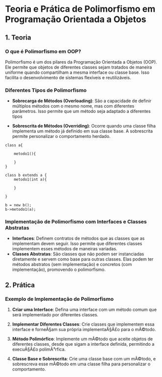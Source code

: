 
# Teoria e Prática de Polimorfismo em Programação Orientada a Objetos

## 1. Teoria

### O que é Polimorfismo em OOP?
Polimorfismo é um dos pilares da Programação Orientada a Objetos (OOP). Ele permite que objetos de diferentes classes sejam tratados de maneira uniforme quando compartilham a mesma interface ou classe base. Isso facilita o desenvolvimento de sistemas flexí­veis e reutilizáveis.



### Diferentes Tipos de Polimorfismo
- **Sobrecarga de Métodos (Overloading)**: São a capacidade de definir múltiplos métodos com o mesmo nome, mas com diferentes parâmetros. Isso permite que um método seja adaptado a diferentes tipos 


- **Sobrescrita de Métodos (Overriding)**: Ocorre quando uma classe filha implementa um método já definido em sua classe base. A sobrescrita permite personalizar o comportamento herdado.

```
class a{

    metodo1(){
        
    }
}

class b extends a {
    metodo1(int a){
        
    }

}

b = new b();
b->metodo1(a);
```

### Implementação de Polimorfismo com Interfaces e Classes Abstratas
- **Interfaces**: Definem contratos de métodos que as classes que as implementam devem seguir. Isso permite que diferentes classes implementem esses métodos de maneiras variadas.
- **Classes Abstratas**: São classes que não podem ser instanciadas diretamente e servem como base para outras classes. Elas podem ter métodos abstratos (sem implementação) e concretos (com implementação), promovendo o polimorfismo.

## 2. Prática

### Exemplo de Implementação de Polimorfismo

1. **Criar uma Interface**:
   Defina uma interface com um método comum que será implementado por diferentes classes.

2. **Implementar Diferentes Classes**:
   Crie classes que implementem essa interface e forneÃ§am sua própria implementaÃ§Ã£o para o mÃ©todo.

3. **Método Polimórfico**:
   Implemente um mÃ©todo que aceite objetos de diferentes classes, desde que sigam a interface definida, permitindo a execuÃ§Ã£o polimÃ³rfica.

4. **Classe Base e Sobrescrita**:
   Crie uma classe base com um mÃ©todo, e sobrescreva esse mÃ©todo em uma classe filha para personalizar o comportamento.